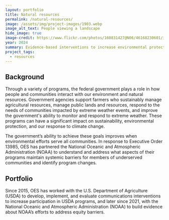 ```yaml
---
layout: portfolio
title: Natural resources
permalink: /natural-resources/
image: /assets/img/project-images/1903.webp  
image_alt_text: People viewing a landscape
hide_image: true
image-credit: https://www.flickr.com/photos/160831427@N06/46168230601/in/photolist-2dkJftT
year: 2024
summary: Evidence-based interventions to increase environmental protection
project_tags:
  - resources
---
```


## Background
Through a variety of programs, the federal government plays a role in how people and communities interact with our environment and natural resources. Government agencies support farmers who sustainably manage agricultural resources, manage public lands and resources, respond to the needs of communities impacted by extreme weather events, and improve the government's ability to monitor and respond to extreme weather. These programs can have a significant impact on sustainability, environmental protection, and our response to climate change.

The government’s ability to achieve these goals improves when environmental efforts serve all communities. In response to Executive Order 13985, OES has partnered the National Oceanic and Atmospheric Administration (NOAA) to understand and address what aspects of their programs maintain systemic barriers for members of underserved communities and identify program changes.

## Portfolio
Since 2015, OES has worked with the U.S. Department of Agriculture (USDA) to develop, implement, and evaluate communications interventions to increase participation in USDA programs, and later since 2021, with the National Oceanic and Atmospheric Administration (NOAA) to build evidence about NOAA’s efforts to address equity barriers.
